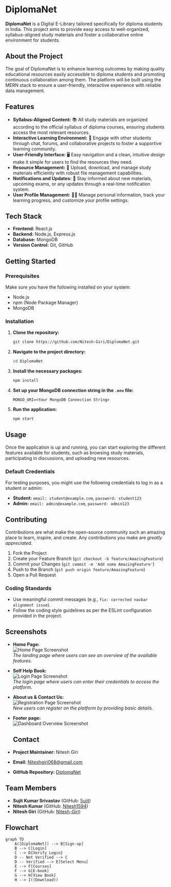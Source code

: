 # DiplomaNet

**DiplomaNet** is a Digital E-Library tailored specifically for diploma students in India. This project aims to provide easy access to well-organized, syllabus-aligned study materials and foster a collaborative online environment for students.

## About the Project

The goal of DiplomaNet is to enhance learning outcomes by making quality educational resources easily accessible to diploma students and promoting continuous collaboration among them. The platform will be built using the MERN stack to ensure a user-friendly, interactive experience with reliable data management.

## Features

- **Syllabus-Aligned Content:** 📚 All study materials are organized according to the official syllabus of diploma courses, ensuring students access the most relevant resources.
- **Interactive Learning Environment:** 🤝 Engage with other students through chat, forums, and collaborative projects to foster a supportive learning community.
- **User-Friendly Interface:** 🖥️ Easy navigation and a clean, intuitive design make it simple for users to find the resources they need.
- **Resource Management:** 📁 Upload, download, and manage study materials efficiently with robust file management capabilities.
- **Notifications and Updates:** 🔔 Stay informed about new materials, upcoming exams, or any updates through a real-time notification system.
- **User Profile Management:** 🧑‍💻 Manage personal information, track your learning progress, and customize your profile settings.

## Tech Stack

- **Frontend:** React.js
- **Backend:** Node.js, Express.js
- **Database:** MongoDB
- **Version Control:** Git, GitHub

## Getting Started

### Prerequisites

Make sure you have the following installed on your system:

- Node.js
- npm (Node Package Manager)
- MongoDB

### Installation

1. **Clone the repository:**
    ```sh
    git clone https://github.com/Nitesh-Giri/DiplomaNet.git
    ```

2. **Navigate to the project directory:**
    ```sh
    cd DiplomaNet
    ```

3. **Install the necessary packages:**
    ```sh
    npm install
    ```

4. **Set up your MongoDB connection string in the `.env` file:**
    ```env
    MONGO_URI=<Your MongoDB Connection String>
    ```

5. **Run the application:**
    ```sh
    npm start
    ```

## Usage

Once the application is up and running, you can start exploring the different features available for students, such as browsing study materials, participating in discussions, and uploading new resources.

### Default Credentials

For testing purposes, you might use the following credentials to log in as a student or admin:

- **Student:** `email: student@example.com`, `password: student123`
- **Admin:** `email: admin@example.com`, `password: admin123`

## Contributing

Contributions are what make the open-source community such an amazing place to learn, inspire, and create. Any contributions you make are *greatly appreciated*.

1. Fork the Project
2. Create your Feature Branch (`git checkout -b feature/AmazingFeature`)
3. Commit your Changes (`git commit -m 'Add some AmazingFeature'`)
4. Push to the Branch (`git push origin feature/AmazingFeature`)
5. Open a Pull Request

### Coding Standards

- Use meaningful commit messages (e.g., `fix: corrected navbar alignment issue`).
- Follow the coding style guidelines as per the ESLint configuration provided in the project.

## Screenshots

- **Home Page:**  
  ![Home Page Screenshot](https://github.com/user-attachments/assets/9f2d453e-07dd-4561-b9c1-5674a46efbcf)  
  *The landing page where users can see an overview of the available features.*

- **Self Help Book:**  
  ![Login Page Screenshot](https://github.com/user-attachments/assets/1d3d8172-4d30-47c7-8063-acb8a9911201)  
  *The login page where users can enter their credentials to access the platform.*

- **About us & Contact Us:**  
  ![Registration Page Screenshot](https://github.com/user-attachments/assets/59d56fdc-5eb3-45cf-8eb3-633fbbc10cf4)  
  *New users can register on the platform by providing basic details.*

- **Footer page:**  
  ![Dashboard Overview Screenshot](https://github.com/user-attachments/assets/fe8a619a-4e1c-4035-ada1-5cef025211dd)

  ## Contact

- **Project Maintainer:** Nitesh Giri
- **Email:** [Niteshgiri068@gmail.com](mailto:Niteshgiri068@gmail.com)
- **GitHub Repository:** [DiplomaNet](https://github.com/Nitesh-Giri/DiplomaNet/)

## Team Members

- **Sujit Kumar Srivastav** (GitHub: [5ujit](https://github.com/5ujit))
- **Nitesh Kumar** (GitHub: [Nitesh1594](https://github.com/Nitesh1594))
- **Nitesh Giri** (GitHub: [Nitesh-Giri](https://github.com/Nitesh-Giri))

 ## Flowchart

```mermaid
graph TD
    A([DiplomaNet]) --> B[Sign-up]
    B --> C[Login]
    C --> D{Verify Login}
    D -- Not Verified --> C
    D -- Verified --> E[Select Menu]
    E --> F[Courses]
    F --> G[E-book]
    G --> H[View Book]
    H --> I((Download))
